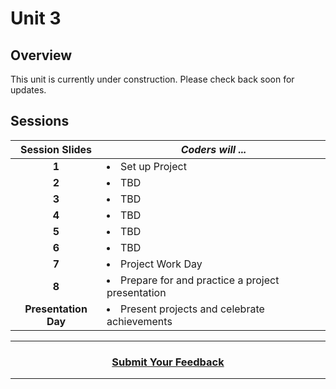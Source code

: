 # Unit 3

## Overview
This unit is currently under construction. Please check back soon for updates.

## Sessions 
|Session Slides|*Coders will ...*|
|:-------:|-------|
|**1**| <li> Set up Project </li> ||
|**2**| <li> TBD </li> ||
|**3**|<li> TBD </li>||
|**4**| <li> TBD </li>||
|**5**| <li> TBD </li>||
|**6**| <li> TBD </li>||
|**7**| <li> Project Work Day </li> |
|**8**| <li> Prepare for and practice a project presentation </li>|
|**Presentation Day**| <li> Present projects and celebrate achievements </li>|

----
<h3 align="center"><a href="https://docs.google.com/forms/d/e/1FAIpQLSeLpI-m6UKvIxk97F8R1iidFRaYXJ3dfcUuIjx2Pz0WMfO1SA/viewform">Submit Your Feedback</a>  </h3>

----

